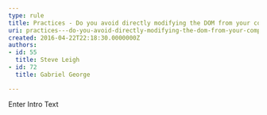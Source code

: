 ```yaml
---
type: rule
title: Practices - Do you avoid directly modifying the DOM from your components?
uri: practices---do-you-avoid-directly-modifying-the-dom-from-your-components
created: 2016-04-22T22:18:30.0000000Z
authors:
- id: 55
  title: Steve Leigh
- id: 72
  title: Gabriel George

---
```




<span class='intro'> Enter Intro Text </span>




